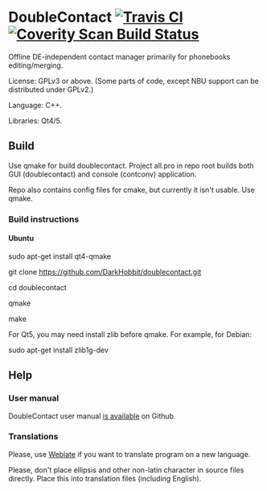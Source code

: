 # DoubleContact [![Travis CI](https://travis-ci.org/DarkHobbit/doublecontact.svg?branch=master)](https://travis-ci.org/DarkHobbit/doublecontact) [![Coverity Scan Build Status](https://scan.coverity.com/projects/10139/badge.svg)](https://scan.coverity.com/projects/darkhobbit-doublecontact)
Offline DE-independent contact manager primarily for phonebooks editing/merging.

License: GPLv3 or above. (Some parts of code, except NBU support can be distributed under GPLv2.)

Language: C++.

Libraries: Qt4/5.

## Build ##

Use qmake for build doublecontact. Project all.pro in repo root builds both GUI (doublecontact) and console (contconv) application.

Repo also contains config files for cmake, but currently it isn't usable. Use qmake.

### Build instructions ###

#### Ubuntu ####

sudo apt-get install qt4-qmake

git clone https://github.com/DarkHobbit/doublecontact.git

cd doublecontact

qmake

make

For Qt5, you may need install zlib before qmake. For example, for Debian:

sudo apt-get install zlib1g-dev

## Help ##

### User manual ###

DoubleContact user manual [is available](https://github.com/DarkHobbit/doublecontact/blob/master/doc/manual.en.md) on Github.

### Translations ###

Please, use [Weblate](https://hosted.weblate.org/projects/doublecontact/) if you want to translate program on a new language.

Please, don't place ellipsis and other non-latin character in source files directly. Place this into translation files (including
English).
